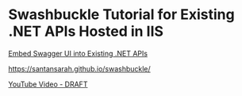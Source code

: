# Swashbuckle Tutorial for Existing .NET APIs Hosted in IIS
[Embed Swagger UI into Existing .NET APIs](https://santansarah.github.io/swashbuckle/) 

https://santansarah.github.io/swashbuckle/

[YouTube Video - DRAFT](https://youtu.be/a4SlnioqOwY)
